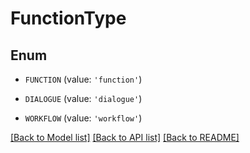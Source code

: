 # FunctionType


## Enum

* `FUNCTION` (value: `'function'`)

* `DIALOGUE` (value: `'dialogue'`)

* `WORKFLOW` (value: `'workflow'`)

[[Back to Model list]](../README.md#documentation-for-models) [[Back to API list]](../README.md#documentation-for-api-endpoints) [[Back to README]](../README.md)


